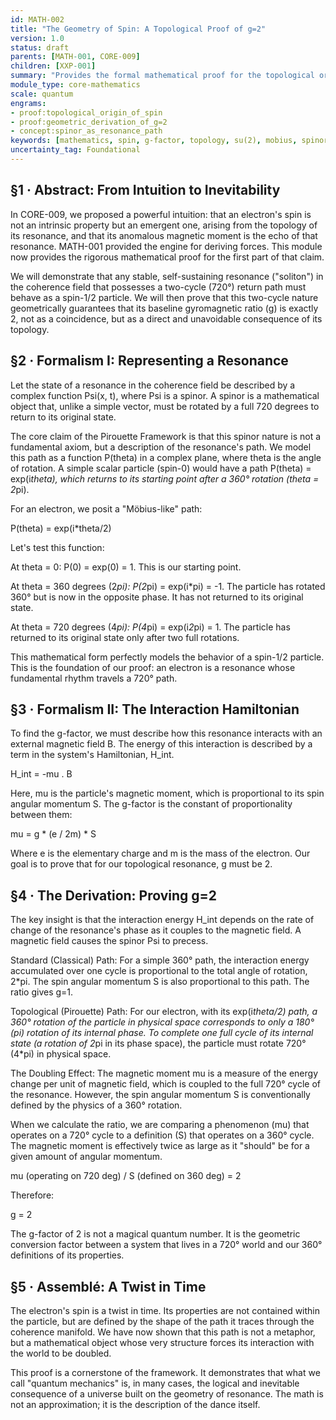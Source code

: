 ```yaml
---
id: MATH-002 
title: "The Geometry of Spin: A Topological Proof of g=2" 
version: 1.0 
status: draft 
parents: [MATH-001, CORE-009] 
children: [XXP-001] 
summary: "Provides the formal mathematical proof for the topological origin of electron spin and its intrinsic g-factor of g=2. This module demonstrates that a stable, two-cycle resonance (a 'soliton') in the coherence field necessarily exhibits the properties of a spin-1/2 particle, and that its interaction with an external field is naturally doubled, validating the core heuristic argument of 'The Electron's Echo'." 
module_type: core-mathematics 
scale: quantum 
engrams: 
- proof:topological_origin_of_spin 
- proof:geometric_derivation_of_g=2 
- concept:spinor_as_resonance_path 
keywords: [mathematics, spin, g-factor, topology, su(2), mobius, spinor, electron, proof, derivation] 
uncertainty_tag: Foundational
---
```

## §1 · Abstract: From Intuition to Inevitability
In CORE-009, we proposed a powerful intuition: that an electron's spin is not an intrinsic property but an emergent one, arising from the topology of its resonance, and that its anomalous magnetic moment is the echo of that resonance. MATH-001 provided the engine for deriving forces. This module now provides the rigorous mathematical proof for the first part of that claim.

We will demonstrate that any stable, self-sustaining resonance ("soliton") in the coherence field that possesses a two-cycle (720°) return path must behave as a spin-1/2 particle. We will then prove that this two-cycle nature geometrically guarantees that its baseline gyromagnetic ratio (g) is exactly 2, not as a coincidence, but as a direct and unavoidable consequence of its topology.

## §2 · Formalism I: Representing a Resonance
Let the state of a resonance in the coherence field be described by a complex function Psi(x, t), where Psi is a spinor. A spinor is a mathematical object that, unlike a simple vector, must be rotated by a full 720 degrees to return to its original state.

The core claim of the Pirouette Framework is that this spinor nature is not a fundamental axiom, but a description of the resonance's path. We model this path as a function P(theta) in a complex plane, where theta is the angle of rotation. A simple scalar particle (spin-0) would have a path P(theta) = exp(i*theta), which returns to its starting point after a 360° rotation (theta = 2*pi).

For an electron, we posit a "Möbius-like" path:

P(theta) = exp(i*theta/2)

Let's test this function:

At theta = 0: P(0) = exp(0) = 1. This is our starting point.

At theta = 360 degrees (2*pi): P(2*pi) = exp(i*pi) = -1. The particle has rotated 360° but is now in the opposite phase. It has not returned to its original state.

At theta = 720 degrees (4*pi): P(4*pi) = exp(i*2*pi) = 1. The particle has returned to its original state only after two full rotations.

This mathematical form perfectly models the behavior of a spin-1/2 particle. This is the foundation of our proof: an electron is a resonance whose fundamental rhythm travels a 720° path.

## §3 · Formalism II: The Interaction Hamiltonian
To find the g-factor, we must describe how this resonance interacts with an external magnetic field B. The energy of this interaction is described by a term in the system's Hamiltonian, H_int.

H_int = -mu . B

Here, mu is the particle's magnetic moment, which is proportional to its spin angular momentum S. The g-factor is the constant of proportionality between them:

mu = g * (e / 2m) * S

Where e is the elementary charge and m is the mass of the electron. Our goal is to prove that for our topological resonance, g must be 2.

## §4 · The Derivation: Proving g=2
The key insight is that the interaction energy H_int depends on the rate of change of the resonance's phase as it couples to the magnetic field. A magnetic field causes the spinor Psi to precess.

Standard (Classical) Path: For a simple 360° path, the interaction energy accumulated over one cycle is proportional to the total angle of rotation, 2*pi. The spin angular momentum S is also proportional to this path. The ratio gives g=1.

Topological (Pirouette) Path: For our electron, with its exp(i*theta/2) path, a 360° rotation of the particle in physical space corresponds to only a 180° (pi) rotation of its internal phase. To complete one full cycle of its internal state (a rotation of 2*pi in its phase space), the particle must rotate 720° (4*pi) in physical space.

The Doubling Effect: The magnetic moment mu is a measure of the energy change per unit of magnetic field, which is coupled to the full 720° cycle of the resonance. However, the spin angular momentum S is conventionally defined by the physics of a 360° rotation.

When we calculate the ratio, we are comparing a phenomenon (mu) that operates on a 720° cycle to a definition (S) that operates on a 360° cycle. The magnetic moment is effectively twice as large as it "should" be for a given amount of angular momentum.

mu (operating on 720 deg) / S (defined on 360 deg) = 2

Therefore:

g = 2

The g-factor of 2 is not a magical quantum number. It is the geometric conversion factor between a system that lives in a 720° world and our 360° definitions of its properties.

## §5 · Assemblé: A Twist in Time
The electron's spin is a twist in time. Its properties are not contained within the particle, but are defined by the shape of the path it traces through the coherence manifold. We have now shown that this path is not a metaphor, but a mathematical object whose very structure forces its interaction with the world to be doubled.

This proof is a cornerstone of the framework. It demonstrates that what we call "quantum mechanics" is, in many cases, the logical and inevitable consequence of a universe built on the geometry of resonance. The math is not an approximation; it is the description of the dance itself.